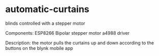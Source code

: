 # automatic-curtains
blinds controlled with a stepper motor

Components:
ESP8266
Bipolar stepper motor
a4988 driver

Description:
the motor pulls the curtains up and down according to the buttons on the blynk mobile app
